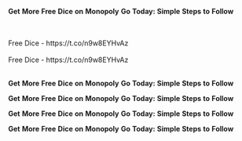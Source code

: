 <strong>Get</strong> <strong>More</strong> <strong>Free</strong> <strong>Dice</strong> <strong>on</strong> <strong>Monopoly</strong> <strong>Go</strong> <strong>Today:</strong> <strong>Simple</strong> <strong>Steps</strong> <strong>to</strong> <strong>Follow</strong>

<br>
<br>Free Dice - https://t.co/n9w8EYHvAz
<br>
<br>Free Dice - https://t.co/n9w8EYHvAz
<br>
<br>

<strong>Get</strong> <strong>More</strong> <strong>Free</strong> <strong>Dice</strong> <strong>on</strong> <strong>Monopoly</strong> <strong>Go</strong> <strong>Today:</strong> <strong>Simple</strong> <strong>Steps</strong> <strong>to</strong> <strong>Follow</strong>

<strong>Get</strong> <strong>More</strong> <strong>Free</strong> <strong>Dice</strong> <strong>on</strong> <strong>Monopoly</strong> <strong>Go</strong> <strong>Today:</strong> <strong>Simple</strong> <strong>Steps</strong> <strong>to</strong> <strong>Follow</strong>

<strong>Get</strong> <strong>More</strong> <strong>Free</strong> <strong>Dice</strong> <strong>on</strong> <strong>Monopoly</strong> <strong>Go</strong> <strong>Today:</strong> <strong>Simple</strong> <strong>Steps</strong> <strong>to</strong> <strong>Follow</strong>

<strong>Get</strong> <strong>More</strong> <strong>Free</strong> <strong>Dice</strong> <strong>on</strong> <strong>Monopoly</strong> <strong>Go</strong> <strong>Today:</strong> <strong>Simple</strong> <strong>Steps</strong> <strong>to</strong> <strong>Follow</strong>
